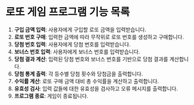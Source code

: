 # 로또 게임 프로그램 기능 목록

1. **구입 금액 입력**: 사용자에게 구입할 로또 금액을 입력받습니다.
2. **로또 번호 구매**: 입력한 금액에 따라 무작위로 로또 번호를 생성하고 구매합니다.
3. **당첨 번호 입력**: 사용자에게 당첨 번호를 입력받습니다.
4. **보너스 번호 입력**: 사용자에게 보너스 번호를 입력받습니다.
5. **당첨 결과 계산**: 입력된 당첨 번호와 보너스 번호를 기반으로 당첨 결과를 계산합니다.
6. **당첨 통계 출력**: 각 등수별 당첨 횟수와 당첨금을 출력합니다.
7. **수익률 계산**: 로또 구매 금액 대비 총 수익률을 계산하고 출력합니다.
8. **유효성 검사**: 입력 값들에 대한 유효성을 검사하고 오류 메시지를 출력합니다.
9. **프로그램 종료**: 게임이 종료됩니다.

